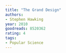 ```yaml
---
title: "The Grand Design"
authors:
- Stephen Hawking
year: 2010
goodreads: 8520362
rating: 4
tags:
- Popular Science
---
```

